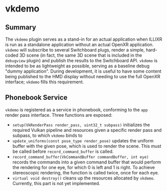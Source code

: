 # vkdemo

## Summary

The `vkdemo` plugin serves as a stand-in for an actual application when ILLIXR is run as a standalone application without an actual OpenXR application. `vkdemo` will subscribe to several Switchboard plugs, render a simple, hard-coded 3D scene (in fact, the same 3D scene that is included in the `debugview` plugin) and publish the results to the Switchboard API. `vkdemo` is intended to be as lightweight as possible, serving as a baseline debug "dummy application". During development, it is useful to have some content being published to the HMD display without needing to use the full OpenXR interface; `vkdemo` fills this requirement.

## Phonebook Service
`vkdemo` is registered as a service in phonebook, conforming to the `app` render pass interface. Three functions are exposed:
* `setup(VkRenderPass render_pass, uint32_t subpass)` initializes the required Vulkan pipeline and resources given a specific render pass and subpass, to which `vkdemo` binds to
* `update_uniforms(const pose_type render_pose)` updates the uniform buffer with the given pose, which is used to render the scene. This must be called before `record_command_buffer` is called.
* `record_command_buffer(VkCommandBuffer commandBuffer, int eye)` records the commands into a given command buffer that would perform the rendering for one eye, for which 0 is left and 1 is right. To achieve stereoscopic rendering, the function is called twice, once for each eye.
* `virtual void destroy()` cleans up the resources allocated by `vkdemo`. Currently, this part is not yet implemented.